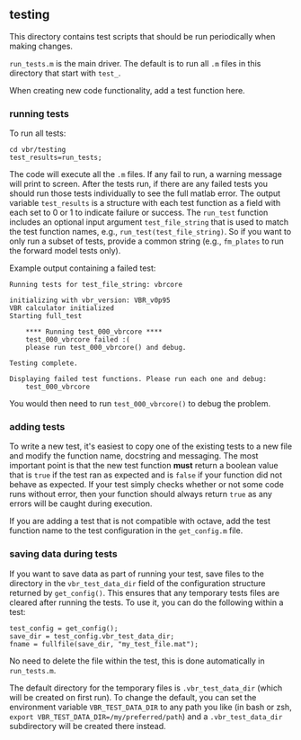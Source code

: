 ## testing

This directory contains test scripts that should be run periodically when making changes.

`run_tests.m` is the main driver. The default is to run all `.m` files in this directory
that start with `test_`.

When creating new code functionality, add a test function here.

### running tests

To run all tests:

```
cd vbr/testing
test_results=run_tests;
```

The code will execute all the `.m` files. If any fail to run, a warning message will print to screen. After the tests run, if there are any failed tests you should run those tests individually to see the full matlab error. The output variable `test_results` is a structure with each test function as a field with each set to 0 or 1 to indicate failure or success. The `run_test` function includes an optional input argument `test_file_string` that is used to match the test function names, e.g., `run_test(test_file_string)`. So if you want to only run a subset of tests, provide a common string (e.g., `fm_plates` to run the forward model tests only).

Example output containing a failed test:

```
Running tests for test_file_string: vbrcore

initializing with vbr_version: VBR_v0p95
VBR calculator initialized
Starting full_test

    **** Running test_000_vbrcore ****
    test_000_vbrcore failed :(
    please run test_000_vbrcore() and debug.

Testing complete.

Displaying failed test functions. Please run each one and debug:
    test_000_vbrcore
```

You would then need to run `test_000_vbrcore()` to debug the problem.

### adding tests

To write a new test, it's easiest to copy one of the existing tests to a new file and
modify the function name, docstring and messaging. The most important point is that the
new test function **must** return a boolean value that is `true` if the test ran as expected
and is `false` if your function did not behave as expected. If your test simply checks
whether or not some code runs without error, then your function should always return
`true` as any errors will be caught during execution.

If you are adding a test that is not compatible with octave, add the test function name
to the test configuration in the `get_config.m` file. 

### saving data during tests

If you want to save data as part of running your test, save files to the directory in the 
`vbr_test_data_dir` field of the configuration structure returned by `get_config()`. This
ensures that any temporary tests files are cleared after running the tests. To use it, you 
can do the following within a test:

```
test_config = get_config();
save_dir = test_config.vbr_test_data_dir;
fname = fullfile(save_dir, "my_test_file.mat");
```

No need to delete the file within the test, this is done automatically in `run_tests.m`.

The default directory for the temporary files is `.vbr_test_data_dir` (which will 
be created on first run). To change the default, you can set the environment variable 
`VBR_TEST_DATA_DIR` to any path you like (in bash or zsh, 
`export VBR_TEST_DATA_DIR=/my/preferred/path`) and a `.vbr_test_data_dir` subdirectory 
will be created there instead.